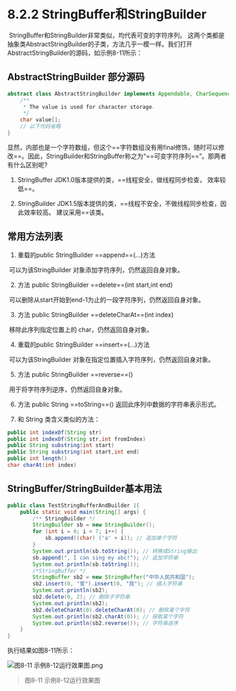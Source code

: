 # 8.2.2 StringBuffer和StringBuilder

​    StringBuffer和StringBuilder非常类似，均代表可变的字符序列。 这两个类都是抽象类AbstractStringBuilder的子类，方法几乎一模一样。我们打开AbstractStringBuilder的源码，如示例8-11所示：

## AbstractStringBuilder 部分源码

```java {5}
abstract class AbstractStringBuilder implements Appendable, CharSequence {
    /**
     * The value is used for character storage.
     */
    char value[];
    // 以下代码省略
}
```

   显然，内部也是一个字符数组，但这个==字符数组没有用final修饰，随时可以修改==。因此，StringBuilder和StringBuffer称之为“==可变字符序列==”。那两者有什么区别呢?

1. StringBuffer JDK1.0版本提供的类，==线程安全，做线程同步检查， 效率较低==。

2. StringBuilder JDK1.5版本提供的类，==线程不安全，不做线程同步检查，因此效率较高。 建议采用==该类。

## 常用方法列表

1. 重载的public StringBuilder ==append==(…)方法

​    可以为该StringBuilder 对象添加字符序列，仍然返回自身对象。

2. 方法 public StringBuilder ==delete==(int start,int end)

​    可以删除从start开始到end-1为止的一段字符序列，仍然返回自身对象。

3. 方法 public StringBuilder ==deleteCharAt==(int index)

​    移除此序列指定位置上的 char，仍然返回自身对象。

4. 重载的public StringBuilder ==insert==(…)方法

​    可以为该StringBuilder 对象在指定位置插入字符序列，仍然返回自身对象。

5. 方法 public StringBuilder ==reverse==()

​    用于将字符序列逆序，仍然返回自身对象。

6. 方法 public String ==toString==() 返回此序列中数据的字符串表示形式。

7. 和 String 类含义类似的方法：

```java
public int indexOf(String str)
public int indexOf(String str,int fromIndex)
public String substring(int start)
public String substring(int start,int end)
public int length() 
char charAt(int index)
```

## StringBuffer/StringBuilder基本用法

```java {6,8,10,13,15,17-19}
public class TestStringBufferAndBuilder 1{
	public static void main(String[] args) {
		/** StringBuilder */
		StringBuilder sb = new StringBuilder();
		for (int i = 0; i < 7; i++) {
			sb.append((char) ('a' + i)); // 追加单个字符
		}
		System.out.println(sb.toString()); // 转换成String输出
		sb.append(", I can sing my abc!"); // 追加字符串
		System.out.println(sb.toString());
		/*StringBuffer */
		StringBuffer sb2 = new StringBuffer("中华人民共和国");
		sb2.insert(0, "爱").insert(0, "我"); // 插入字符串
		System.out.println(sb2);
		sb2.delete(0, 2); // 删除子字符串
		System.out.println(sb2);
		sb2.deleteCharAt(0).deleteCharAt(0); // 删除某个字符
		System.out.println(sb2.charAt(0)); // 获取某个字符
		System.out.println(sb2.reverse()); // 字符串逆序
	}
}
```

   执行结果如图8-11所示：

![图8-11 示例8-12运行效果图.png](https://www.sxt.cn/360shop/Public/admin/UEditor/20170524/1495607217517045.png)

> 图8-11 示例8-12运行效果图



